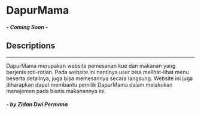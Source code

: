 # DapurMama
##### - _Coming Soon_ -
## Descriptions
---
DapurMama merupakan website pemesanan kue dan makanan yang berjenis roti-rotian. Pada website ini nantinya user bisa melihat-lihat menu beserta detailnya, juga bisa memesannya secara langsung. Website ini juga diharapkan dapat membantu pemilik DapurMama dalam melakukan manajemen pada bisnis makanannya ini.



##### - by Zidan Dwi Permana
